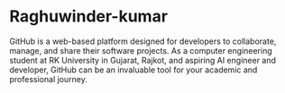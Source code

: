 # Raghuwinder-kumar
 GitHub is a web-based platform designed for developers to collaborate, manage, and share their software projects. As a computer engineering student at RK University in Gujarat, Rajkot, and aspiring AI engineer and developer, GitHub can be an invaluable tool for your academic and professional journey.

